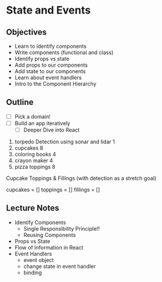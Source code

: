 State and Events
================

## Objectives

- Learn to identify components
- Write components (functional and class)
- Identify props vs state
- Add props to our components
- Add state to our components
- Learn about event handlers
- Intro to the Component Hierarchy

## Outline

- [ ] Pick a domain!
- [ ] Build an app iteratively
  - [ ] Deeper Dive into React

1. torpedo Detection using sonar and lidar 1
2. cupcakes 8
3. coloring books 4
4. crayon maker 4
5. pizza toppings 8

Cupcake Toppings & Fillings (with detection as a stretch goal)

cupcakes = []
toppings = []
fillings = []

## Lecture Notes

- Identify Components
  - Single Responsibility Principle!!
  - Reusing Components
- Props vs State
- Flow of Information in React
- Event Handlers
  - event object
  - change state in event handler
  - binding
